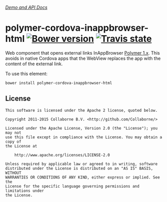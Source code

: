 _[Demo and API Docs](http://collaborne.github.io/polymer-cordova-inappbrowser-html)_


polymer-cordova-inappbrowser-html [![Bower version](https://badge.fury.io/bo/polymer-cordova-inappbrowser-html.svg)](http://badge.fury.io/bo/polymer-cordova-inappbrowser-html) [![Travis state](https://travis-ci.org/Collaborne/polymer-cordova-inappbrowser-html.svg?branch=master)](https://travis-ci.org/Collaborne/polymer-cordova-inappbrowser-html)
=========

Web component that opens external links InAppBrowser [Polymer 1.x](https://www.polymer-project.org). This avoids in native Cordova apps that the
WebView replaces the app with the content of the external link.

To use this element:

`bower install polymer-cordova-inappbrowser-html`


## License

    This software is licensed under the Apache 2 license, quoted below.

    Copyright 2011-2015 Collaborne B.V. <http://github.com/Collaborne/>

    Licensed under the Apache License, Version 2.0 (the "License"); you may not
    use this file except in compliance with the License. You may obtain a copy of
    the License at

        http://www.apache.org/licenses/LICENSE-2.0

    Unless required by applicable law or agreed to in writing, software
    distributed under the License is distributed on an "AS IS" BASIS, WITHOUT
    WARRANTIES OR CONDITIONS OF ANY KIND, either express or implied. See the
    License for the specific language governing permissions and limitations under
    the License.
    
